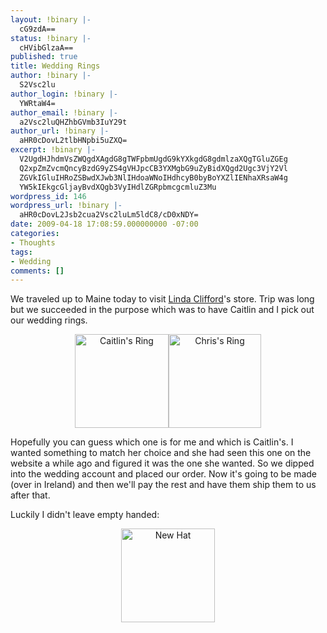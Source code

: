 ```yaml
---
layout: !binary |-
  cG9zdA==
status: !binary |-
  cHVibGlzaA==
published: true
title: Wedding Rings
author: !binary |-
  S2Vsc2lu
author_login: !binary |-
  YWRtaW4=
author_email: !binary |-
  a2Vsc2luQHZhbGVmb3IuY29t
author_url: !binary |-
  aHR0cDovL2tlbHNpbi5uZXQ=
excerpt: !binary |-
  V2UgdHJhdmVsZWQgdXAgdG8gTWFpbmUgdG9kYXkgdG8gdmlzaXQgTGluZGEg
  Q2xpZmZvcmQncyBzdG9yZS4gVHJpcCB3YXMgbG9uZyBidXQgd2Ugc3VjY2Vl
  ZGVkIGluIHRoZSBwdXJwb3NlIHdoaWNoIHdhcyB0byBoYXZlIENhaXRsaW4g
  YW5kIEkgcGljayBvdXQgb3VyIHdlZGRpbmcgcmluZ3Mu
wordpress_id: 146
wordpress_url: !binary |-
  aHR0cDovL2Jsb2cua2Vsc2luLm5ldC8/cD0xNDY=
date: 2009-04-18 17:08:59.000000000 -07:00
categories:
- Thoughts
tags:
- Wedding
comments: []
---
```

We traveled up to Maine today to visit <a href="http://www.lindaclifford.com/">Linda Clifford</a>'s store. Trip was long but we succeeded in the purpose which was to have Caitlin and I pick out our wedding rings.
<p style="text-align: center;"><a href="http://blog.kelsin.net/wp-content/uploads/2009/04/chris-ring.jpg"></a><a rel="lightbox" href="http://blog.kelsin.net/wp-content/uploads/2009/04/shrc3sted1.jpg"><img class="aligncenter size-thumbnail wp-image-153" title="Caitlin's Ring" src="http://blog.kelsin.net/wp-content/uploads/2009/04/shrc3sted1-150x150.jpg" alt="Caitlin's Ring" width="150" height="150" /></a><a rel="lightbox" href="http://blog.kelsin.net/wp-content/uploads/2009/04/shws6wg1.jpg"><img class="aligncenter size-thumbnail wp-image-154" title="Chris's Ring" src="http://blog.kelsin.net/wp-content/uploads/2009/04/shws6wg1-148x150.jpg" alt="Chris's Ring" width="148" height="150" /></a></p>

Hopefully you can guess which one is for me and which is Caitlin's. I wanted something to match her choice and she had seen this one on the website a while ago and figured it was the one she wanted. So we dipped into the wedding account and placed our order. Now it's going to be made (over in Ireland) and then we'll pay the rest and have them ship them to us after that.

Luckily I didn't leave empty handed:
<p style="text-align: center;"><a rel="lightbox" href="http://blog.kelsin.net/wp-content/uploads/2009/04/photo-21.jpg"><img class="aligncenter size-thumbnail wp-image-156" title="New Hat" src="http://blog.kelsin.net/wp-content/uploads/2009/04/photo-21-150x150.jpg" alt="New Hat" width="150" height="150" /></a></p>

